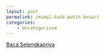 ```yaml
---
layout: post
permalink: /mimpi-kuda-putih-besar/
categories:
    - Uncategorized
---
```


[Baca Selengkapnya](/08)